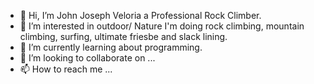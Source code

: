 - 👋 Hi, I’m John Joseph Veloria a Professional Rock Climber.
- 👀 I’m interested in outdoor/ Nature I'm doing rock climbing, mountain climbing, surfing, ultimate friesbe and slack lining.
- 🌱 I’m currently learning about programming.
- 💞️ I’m looking to collaborate on ...
- 📫 How to reach me ...

<!---
mindset44/mindset44 is a ✨ special ✨ repository because its `README.md` (this file) appears on your GitHub profile.
You can click the Preview link to take a look at your changes.
--->
